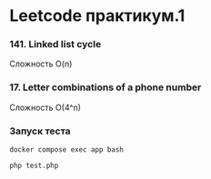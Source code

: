 # Leetcode практикум.1

### 141. Linked list cycle
Сложность O(n)

### 17. Letter combinations of a phone number
Сложность O(4^n)

### Запуск теста
```docker compose exec app bash```

```php test.php```